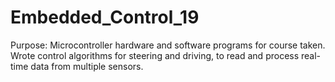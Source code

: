 # Embedded_Control_19

Purpose: Microcontroller hardware and software programs for course taken. Wrote control algorithms for steering and driving, to read and process real-time data from multiple sensors.
